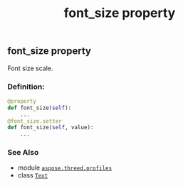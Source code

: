 ﻿---
title: font_size property
second_title: Aspose.3D for Python via .NET API References
description: 
type: docs
weight: 120
url: /aspose.threed.profiles/text/font_size/
is_root: false
---

## font_size property


Font size scale.
### Definition:
```python
@property
def font_size(self):
    ...
@font_size.setter
def font_size(self, value):
    ...
```

### See Also
* module [`aspose.threed.profiles`](../../)
* class [`Text`](/3d/python-net/aspose.threed.profiles/text)
